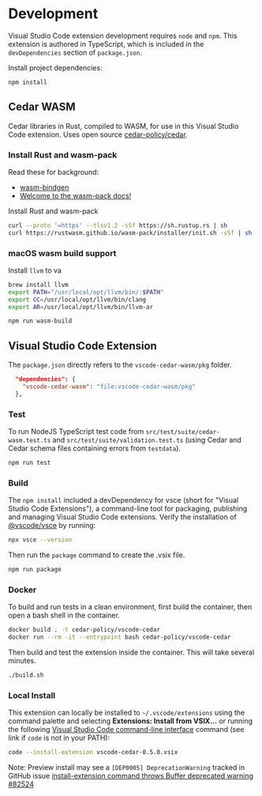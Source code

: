 # Development

Visual Studio Code extension development requires `node` and `npm`.  This extension is authored in TypeScript, which is included in the `devDependencies` section of `package.json`.

Install project dependencies:

```bash
npm install
```

## Cedar WASM

Cedar libraries in Rust, compiled to WASM, for use in this Visual Studio Code extension. Uses open source [cedar-policy/cedar](https://github.com/cedar-policy/cedar).

### Install Rust and wasm-pack

Read these for background:

* [wasm-bindgen](https://github.com/rustwasm/wasm-bindgen)
* [Welcome to the wasm-pack docs!](https://rustwasm.github.io/docs/wasm-pack/introduction.html)

Install Rust and wasm-pack

```bash
curl --proto '=https' --tlsv1.2 -sSf https://sh.rustup.rs | sh
curl https://rustwasm.github.io/wasm-pack/installer/init.sh -sSf | sh
```

### macOS wasm build support

Install `llvm` to va

```bash
brew install llvm
export PATH="/usr/local/opt/llvm/bin/:$PATH"
export CC=/usr/local/opt/llvm/bin/clang
export AR=/usr/local/opt/llvm/bin/llvm-ar
```

```bash
npm run wasm-build
```

## Visual Studio Code Extension

The `package.json` directly refers to the `vscode-cedar-wasm/pkg` folder.

```json
  "dependencies": {
    "vscode-cedar-wasm": "file:vscode-cedar-wasm/pkg"
  },
```

### Test

To run NodeJS TypeScript test code from `src/test/suite/cedar-wasm.test.ts` and `src/test/suite/validation.test.ts` (using Cedar and Cedar schema files containing errors from `testdata`).

```bash
npm run test
```

### Build

The `npm install` included a devDependency for vsce (short for "Visual Studio Code Extensions"), a command-line tool for packaging, publishing and managing Visual Studio Code extensions.  Verify the installation of [@vscode/vsce](https://github.com/microsoft/vscode-vsce) by running:

```bash
npx vsce --version
```

Then run the `package` command to create the .vsix file.

```bash
npm run package
```

### Docker

To build and run tests in a clean environment, first build the container, then open a bash shell in the container.

```bash
docker build . -t cedar-policy/vscode-cedar
docker run --rm -it --entrypoint bash cedar-policy/vscode-cedar
```

Then build and test the extension inside the container.  This will take several minutes.

```bash
./build.sh
```

### Local Install

This extension can locally be installed to `~/.vscode/extensions` using the command palette and selecting **Extensions: Install from VSIX...** or running the following [Visual Studio Code command-line interface](https://code.visualstudio.com/docs/editor/command-line) command (see link if `code` is not in your PATH):

```bash
code --install-extension vscode-cedar-0.5.0.vsix
```

Note: Preview install may see a `[DEP0005] DeprecationWarning` tracked in GitHub issue [install-extension command throws Buffer deprecated warning #82524](https://github.com/microsoft/vscode/issues/82524)
